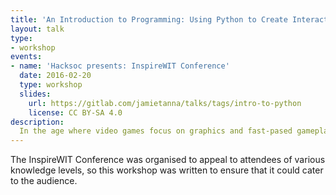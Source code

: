 ```yaml
---
title: 'An Introduction to Programming: Using Python to Create Interactive Programs'
layout: talk
type:
- workshop
events:
- name: 'Hacksoc presents: InspireWIT Conference'
  date: 2016-02-20
  type: workshop
  slides:
    url: https://gitlab.com/jamietanna/talks/tags/intro-to-python
    license: CC BY-SA 4.0
description:
  In the age where video games focus on graphics and fast-pased gameplay, it is sometimes nice to go back to basics. Learn Python programming by building your first text-based adventure game.
---
```

The InspireWIT Conference was organised to appeal to attendees of various knowledge levels, so this workshop was written to ensure that it could cater to the audience.

